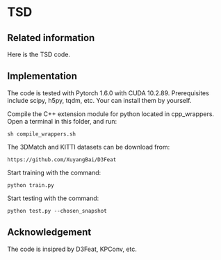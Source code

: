 # TSD

## Related information
<!--Here is the code of "Learning a Task-specific Descriptor for Robust Matching of 3D Point Clouds" (``https://ieeexplore.ieee.org/abstract/document/9847261``), which proposes to learn a matching task-specific feature descriptor.-->
Here is the TSD code.

<!--Note: the code is being prepared. -->

## Implementation
The code is tested with Pytorch 1.6.0 with CUDA 10.2.89. Prerequisites include scipy, h5py, tqdm, etc. Your can install them by yourself.

Compile the C++ extension module for python located in cpp_wrappers. Open a terminal in this folder, and run:
```
sh compile_wrappers.sh
```


The 3DMatch and KITTI datasets can be download from:
```
https://github.com/XuyangBai/D3Feat
```

Start training with the command:
```
python train.py 
```

Start testing with the command:
```
python test.py --chosen_snapshot
```

## Acknowledgement
The code is insipred by D3Feat, KPConv, etc.

<!--## Please cite:
```
@ARTICLE{zhang_tsd_tcsvt_2022,
  title={Learning a Task-specific Descriptor for Robust Matching of 3D Point Clouds},
  author={Zhang, Zhiyuan and Dai, Yuchao and Fan, Bin and Sun, Jiadai and He, Mingyi},
  journal={IEEE Transactions on Circuits and Systems for Video Technology},
  year={2022},
  volume={32},
  number={12},
  pages={8462-8475}} 
```-->
